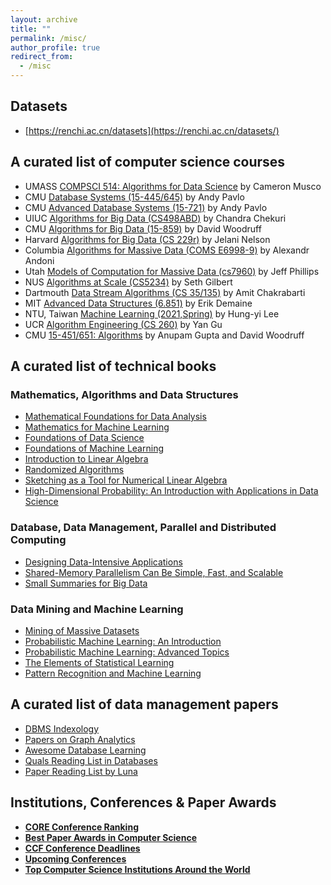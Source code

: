 ```yaml
---
layout: archive
title: ""
permalink: /misc/
author_profile: true
redirect_from:
  - /misc
---
```


## Datasets
- [https://renchi.ac.cn/datasets](https://renchi.ac.cn/datasets/)

## A curated list of computer science courses
- UMASS [COMPSCI 514: Algorithms for Data Science](https://people.cs.umass.edu/~cmusco/CS514S20/schedule.html) by Cameron Musco
- CMU [Database Systems (15-445/645)](https://15445.courses.cs.cmu.edu/fall2019/schedule.html) by Andy Pavlo
- CMU [Advanced Database Systems (15-721)](https://15721.courses.cs.cmu.edu/spring2020/schedule.html) by Andy Pavlo
- UIUC [Algorithms for Big Data (CS498ABD)](https://courses.engr.illinois.edu/cs498abd/fa2020/) by Chandra Chekuri
- CMU [Algorithms for Big Data (15-859)](http://www.cs.cmu.edu/~dwoodruf/teaching/15859-fall20/index.html) by David Woodruff
- Harvard [Algorithms for Big Data (CS 229r)](http://people.seas.harvard.edu/~minilek/cs229r/fall15/index.html) by Jelani Nelson
- Columbia [Algorithms for Massive Data (COMS E6998-9)](http://www.cs.columbia.edu/~andoni/algoS19/index.html) by Alexandr Andoni
- Utah [Models of Computation for Massive Data (cs7960)](https://www.cs.utah.edu/~jeffp/teaching/cs7960.html) by Jeff Phillips
- NUS [Algorithms at Scale (CS5234)](https://www.comp.nus.edu.sg/~gilbert/CS5234/) by Seth Gilbert
- Dartmouth [Data Stream Algorithms (CS 35/135)](https://www.cs.dartmouth.edu/~ac/Teach/CS35-Spring20) by Amit Chakrabarti
- MIT [Advanced Data Structures (6.851)](http://courses.csail.mit.edu/6.851/spring14/) by Erik Demaine
- NTU, Taiwan [Machine Learning (2021,Spring)](https://speech.ee.ntu.edu.tw/~hylee/ml/2021-spring.html) by Hung-yi Lee
- UCR [Algorithm Engineering (CS 260)](https://www.cs.ucr.edu/~ygu/teaching/algeng/algeng.html) by Yan Gu
- CMU [15-451/651: Algorithms](https://www.cs.cmu.edu/~15451-s19/) by Anupam Gupta and David Woodruff

## A curated list of technical books
### Mathematics, Algorithms and Data Structures
- [Mathematical Foundations for Data Analysis](https://mathfordata.github.io)
- [Mathematics for Machine Learning](https://mml-book.com)
- [Foundations of Data Science](http://www.cs.cornell.edu/jeh/book.pdf)
- [Foundations of Machine Learning](https://cs.nyu.edu/~mohri/mlbook/)
- [Introduction to Linear Algebra](http://math.mit.edu/~gs/linearalgebra/)
- [Randomized Algorithms](https://www.cambridge.org/core/books/randomized-algorithms/6A3E5CD760B0DDBA3794A100EE2843E8)
- [Sketching as a Tool for Numerical Linear Algebra](http://www.cs.cmu.edu/afs/cs/user/dwoodruf/www/wNow3.pdf)
- [High-Dimensional Probability: An Introduction with Applications in Data Science](https://www.math.uci.edu/~rvershyn/papers/HDP-book/HDP-book.pdf)

### Database, Data Management, Parallel and Distributed Computing
- [Designing Data-Intensive Applications](http://xfido.com/pdf/designing-data-intensive-applications.pdf)
- [Shared-Memory Parallelism Can Be Simple, Fast, and Scalable](http://www.cs.cmu.edu/~jshun/thesis.pdf)
- [Small Summaries for Big Data](http://dimacs.rutgers.edu/~graham/ssbd.html)

### Data Mining and Machine Learning
- [Mining of Massive Datasets](http://www.mmds.org)
- [Probabilistic Machine Learning: An Introduction](https://probml.github.io/pml-book/book1.html)
- [Probabilistic Machine Learning: Advanced Topics](https://probml.github.io/pml-book/book2.html)
- [The Elements of Statistical Learning](https://hastie.su.domains/Papers/ESLII.pdf)
- [Pattern Recognition and Machine Learning](https://www.microsoft.com/en-us/research/publication/pattern-recognition-machine-learning/)

## A curated list of data management papers
- [DBMS Indexology](https://github.com/yingjunwu/DBMS-Indexology)
- [Papers on Graph Analytics](https://people.csail.mit.edu/jshun/graph.shtml)
- [Awesome Database Learning](https://github.com/pingcap/awesome-database-learning)
- [Quals Reading List in Databases](https://db.cs.washington.edu/internals.html)
- [Paper Reading List by Luna](https://lunadong.com/resources.htm#paper)

## Institutions, Conferences & Paper Awards
- [**CORE Conference Ranking**](http://portal.core.edu.au/conf-ranks/?search=&by=all&source=CORE2021&sort=arank&page=1)
- [**Best Paper Awards in Computer Science**](https://jeffhuang.com/best_paper_awards.html)
- [**CCF Conference Deadlines**](https://ccfddl.github.io)
- [**Upcoming Conferences**](http://www.conferencelist.info/upcoming.html)
- [**Top Computer Science Institutions Around the World**](http://csrankings.org)

<!-- ## Conferences of Interest
<iframe src="https://confsearch.ethz.ch/confsearch/faces/pages/staticresults.jsp?query=sigmod%20vldb%20kdd%20icde%20www%20wsdm%20cikm%20edbt%20icdm%20icdt%20cidr%20icml%20NeurIPS%20ijcai%20aaai&sortMode=1&graphicView=0" width="800" height="760" frameborder="0" scrolling="no"></iframe> -->
